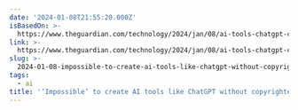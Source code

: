 ```yaml
---
date: '2024-01-08T21:55:20.000Z'
isBasedOn: >-
  https://www.theguardian.com/technology/2024/jan/08/ai-tools-chatgpt-copyrighted-material-openai
link: >-
  https://www.theguardian.com/technology/2024/jan/08/ai-tools-chatgpt-copyrighted-material-openai
slug: >-
  2024-01-08-impossible-to-create-ai-tools-like-chatgpt-without-copyrighted-material
tags:
  - ai
title: '‘Impossible’ to create AI tools like ChatGPT without copyrighted material, '
---
```


